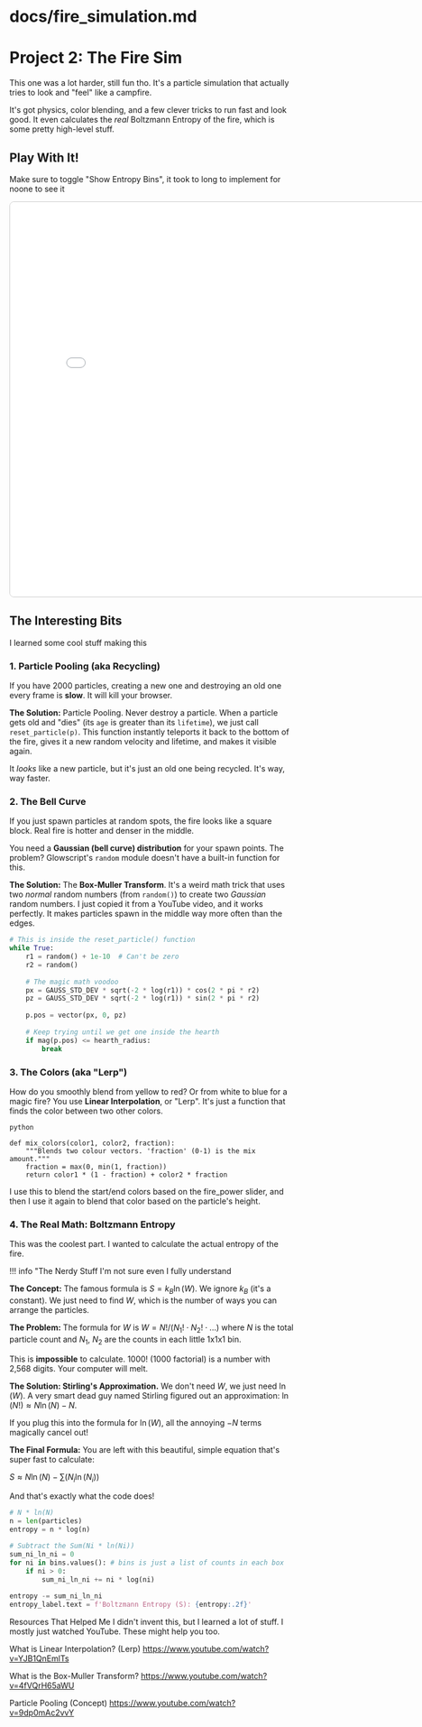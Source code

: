 # docs/fire_simulation.md

# Project 2: The Fire Sim

This one was a lot harder, still fun tho. It's a particle simulation that actually tries to look and "feel" like a campfire.

It's got physics, color blending, and a few clever tricks to run fast and look good. It even calculates the *real* Boltzmann Entropy of the fire, which is some pretty high-level stuff.

## Play With It!
Make sure to toggle "Show Entropy Bins", it took to long to implement for noone to see it

<iframe src="simulations/firesim.html" width="800" height="700" style="border: 1px solid #ccc; border-radius: 8px;"></iframe>

## The Interesting Bits

I learned some cool stuff making this

### 1. Particle Pooling (aka Recycling)

If you have 2000 particles, creating a new one and destroying an old one every frame is **slow**. It will kill your browser.

**The Solution:** Particle Pooling. Never destroy a particle.
When a particle gets old and "dies" (its `age` is greater than its `lifetime`), we just call `reset_particle(p)`. This function instantly teleports it back to the bottom of the fire, gives it a new random velocity and lifetime, and makes it visible again.

It *looks* like a new particle, but it's just an old one being recycled. It's way, way faster.

### 2. The Bell Curve

If you just spawn particles at random spots, the fire looks like a square block. Real fire is hotter and denser in the middle.

You need a **Gaussian (bell curve) distribution** for your spawn points. The problem? Glowscript's `random` module doesn't have a built-in function for this.

**The Solution:** The **Box-Muller Transform**. It's a weird math trick that uses two *normal* random numbers (from `random()`) to create two *Gaussian* random numbers. I just copied it from a YouTube video, and it works perfectly. It makes particles spawn in the middle way more often than the edges.

```python
# This is inside the reset_particle() function
while True:
    r1 = random() + 1e-10  # Can't be zero
    r2 = random()
    
    # The magic math voodoo
    px = GAUSS_STD_DEV * sqrt(-2 * log(r1)) * cos(2 * pi * r2)
    pz = GAUSS_STD_DEV * sqrt(-2 * log(r1)) * sin(2 * pi * r2)
    
    p.pos = vector(px, 0, pz)
    
    # Keep trying until we get one inside the hearth
    if mag(p.pos) <= hearth_radius:
        break
```
### 3. The Colors (aka "Lerp")
How do you smoothly blend from yellow to red? Or from white to blue for a magic fire? You use **Linear Interpolation**, or "Lerp". It's just a function that finds the color between two other colors.

```
python

def mix_colors(color1, color2, fraction):
    """Blends two colour vectors. 'fraction' (0-1) is the mix amount."""
    fraction = max(0, min(1, fraction))
    return color1 * (1 - fraction) + color2 * fraction
```
I use this to blend the start/end colors based on the fire_power slider, and then I use it again to blend that color based on the particle's height.

### 4. The Real Math: Boltzmann Entropy
This was the coolest part. I wanted to calculate the actual entropy of the fire.

!!! info "The Nerdy Stuff I'm not sure even I fully understand

**The Concept:** The famous formula is $S = k_B \ln(W)$. We ignore $k_B$ (it's a constant). We just need to find $W$, which is the number of ways you can arrange the particles.

**The Problem:** The formula for $W$ is $W = N! / (N_1! \cdot N_2! \cdot ...)$ where $N$ is the total particle count and $N_1$, $N_2$ are the counts in each little 1x1x1 bin.

This is **impossible** to calculate. $1000!$ (1000 factorial) is a number with 2,568 digits. Your computer will melt.

**The Solution: Stirling's Approximation.**
We don't need $W$, we just need $\ln(W)$. A very smart dead guy named Stirling figured out an approximation: $\ln(N!) \approx N \ln(N) - N$.

If you plug this into the formula for $\ln(W)$, all the annoying $-N$ terms magically cancel out!

**The Final Formula:**
You are left with this beautiful, simple equation that's super fast to calculate:

$S \approx N \ln(N) - \sum(N_i \ln(N_i))$

And that's exactly what the code does!
```python
# N * ln(N)
n = len(particles)
entropy = n * log(n) 

# Subtract the Sum(Ni * ln(Ni))
sum_ni_ln_ni = 0
for ni in bins.values(): # bins is just a list of counts in each box
    if ni > 0:
        sum_ni_ln_ni += ni * log(ni)
        
entropy -= sum_ni_ln_ni
entropy_label.text = f'Boltzmann Entropy (S): {entropy:.2f}'
```
Resources That Helped Me
I didn't invent this, but I learned a lot of stuff. I mostly just watched YouTube. These might help you too.

What is Linear Interpolation? (Lerp) https://www.youtube.com/watch?v=YJB1QnEmlTs

What is the Box-Muller Transform? https://www.youtube.com/watch?v=4fVQrH65aWU

Particle Pooling (Concept) https://www.youtube.com/watch?v=9dp0mAc2vvY